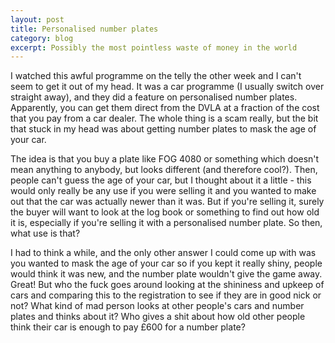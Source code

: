 ```yaml
---
layout: post
title: Personalised number plates
category: blog
excerpt: Possibly the most pointless waste of money in the world
---
```


I watched this awful programme on the telly the other week and I can't seem to get it out of my head. It was a car programme (I usually switch over straight away), and they did a feature on personalised number plates. Apparently, you can get them direct from the DVLA at a fraction of the cost that you pay from a car dealer. The whole thing is a scam really, but the bit that stuck in my head was about getting number plates to mask the age of your car.

The idea is that you buy a plate like FOG 4080 or something which doesn't mean anything to anybody, but looks different (and therefore cool?). Then, people can't guess the age of your car, but I thought about it a little - this would only really be any use if you were selling it and you wanted to make out that the car was actually newer than it was. But if you're selling it, surely the buyer will want to look at the log book or something to find out how old it is, especially if you're selling it with a personalised number plate. So then, what use is that?

I had to think a while, and the only other answer I could come up with was you wanted to mask the age of your car so if you kept it really shiny, people would think it was new, and the number plate wouldn't give the game away. Great! But who the fuck goes around looking at the shininess and upkeep of cars and comparing this to the registration to see if they are in good nick or not? What kind of mad person looks at other people's cars and number plates and thinks about it? Who gives a shit about how old other people think their car is enough to pay &pound;600 for a number plate?